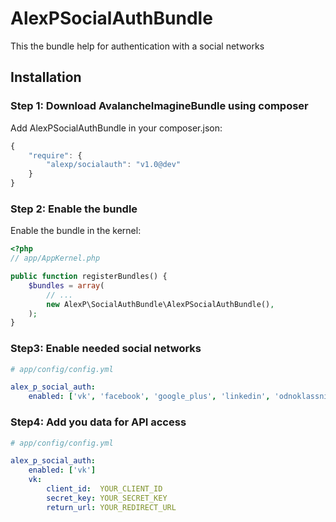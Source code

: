 AlexPSocialAuthBundle
======================

This the bundle help for authentication with a social networks

## Installation

### Step 1: Download AvalancheImagineBundle using composer

Add AlexPSocialAuthBundle in your composer.json:

```js
{
    "require": {
        "alexp/socialauth": "v1.0@dev"
    }
}
```

### Step 2: Enable the bundle

Enable the bundle in the kernel:

``` php
<?php
// app/AppKernel.php

public function registerBundles() {
    $bundles = array(
        // ...
        new AlexP\SocialAuthBundle\AlexPSocialAuthBundle(),
    );
}
```

### Step3: Enable needed social networks

``` yaml
# app/config/config.yml

alex_p_social_auth:
    enabled: ['vk', 'facebook', 'google_plus', 'linkedin', 'odnoklassniki']
```

### Step4: Add you data for API access

``` yaml
# app/config/config.yml

alex_p_social_auth:
    enabled: ['vk']
    vk:
        client_id:  YOUR_CLIENT_ID
        secret_key: YOUR_SECRET_KEY
        return_url: YOUR_REDIRECT_URL
```